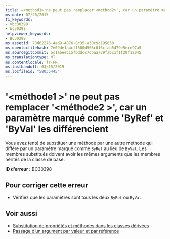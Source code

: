 ```yaml
---
title: «<method1>'ne peut pas remplacer'<method2>', car un paramètre marqué comme 'ByRef' et 'ByVal' les différencient
ms.date: 07/20/2015
f1_keywords:
- vbc30398
- bc30398
helpviewer_keywords:
- BC30398
ms.assetid: 78d62276-4ad9-4876-8c35-a30c9c195638
ms.openlocfilehash: 7e09de1a4cf1880d566c016cfab5479e5ece97a5
ms.sourcegitcommit: 5c1abeec15fbddcc7dbaa729fabc1f1f29f12045
ms.translationtype: MT
ms.contentlocale: fr-FR
ms.lasthandoff: 03/15/2019
ms.locfileid: "58035445"
---
```

# <a name="method1-cannot-override-method2-because-they-differ-by-a-parameter-that-is-marked-as-byref-versus-byval"></a>'\<méthode1 >' ne peut pas remplacer '\<méthode2 >', car un paramètre marqué comme 'ByRef' et 'ByVal' les différencient
Vous avez tenté de substituer une méthode par une autre méthode qui diffère par un paramètre marqué comme `ByRef` au lieu de `ByVal`. Les membres substitués doivent avoir les mêmes arguments que les membres hérités de la classe de base.  
  
 **ID d’erreur :** BC30398  
  
## <a name="to-correct-this-error"></a>Pour corriger cette erreur  
  
-   Vérifiez que les paramètres sont tous les deux `ByRef` ou `ByVal`.  
  
## <a name="see-also"></a>Voir aussi

- [Substitution de propriétés et méthodes dans les classes dérivées](~/docs/visual-basic/programming-guide/language-features/objects-and-classes/inheritance-basics.md#overriding-properties-and-methods-in-derived-classes)
- [Passage d’un argument par valeur et par référence](../../visual-basic/programming-guide/language-features/procedures/passing-arguments-by-value-and-by-reference.md)
